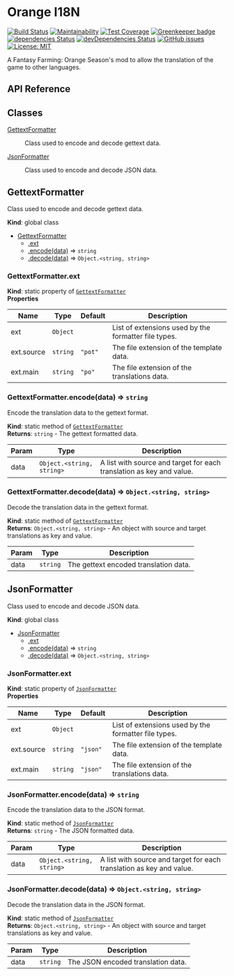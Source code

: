 # Orange I18N
[![Build Status](https://travis-ci.org/KyoPanda/orange-i18n.svg?branch=master)](https://travis-ci.org/KyoPanda/orange-i18n)
[![Maintainability](https://api.codeclimate.com/v1/badges/3fdb98b128b2c457cb94/maintainability)](https://codeclimate.com/github/KyoPanda/orange-i18n/maintainability)
[![Test Coverage](https://api.codeclimate.com/v1/badges/3fdb98b128b2c457cb94/test_coverage)](https://codeclimate.com/github/KyoPanda/orange-i18n/test_coverage)
[![Greenkeeper badge](https://badges.greenkeeper.io/KyoPanda/orange-i18n.svg)](https://greenkeeper.io/)
[![dependencies Status](https://img.shields.io/david/KyoPanda/orange-i18n)](https://david-dm.org/KyoPanda/orange-i18n/master)
[![devDependencies Status](https://img.shields.io/david/dev/KyoPanda/orange-i18n)](https://david-dm.org/KyoPanda/orange-i18n/master?type=dev)
[![GitHub issues](https://img.shields.io/github/issues/KyoPanda/orange-i18n)](https://github.com/KyoPanda/orange-i18n/issues)
[![License: MIT](https://img.shields.io/github/license/KyoPanda/orange-i18n)](https://opensource.org/licenses/MIT)

A Fantasy Farming: Orange Season's mod to allow the translation of the game to other languages.

## API Reference

## Classes

<dl>
<dt><a href="#GettextFormatter">GettextFormatter</a></dt>
<dd><p>Class used to encode and decode gettext data.</p>
</dd>
<dt><a href="#JsonFormatter">JsonFormatter</a></dt>
<dd><p>Class used to encode and decode JSON data.</p>
</dd>
</dl>

<a name="GettextFormatter"></a>

## GettextFormatter
Class used to encode and decode gettext data.

**Kind**: global class  

* [GettextFormatter](#GettextFormatter)
    * [.ext](#GettextFormatter.ext)
    * [.encode(data)](#GettextFormatter.encode) ⇒ <code>string</code>
    * [.decode(data)](#GettextFormatter.decode) ⇒ <code>Object.&lt;string, string&gt;</code>

<a name="GettextFormatter.ext"></a>

### GettextFormatter.ext
**Kind**: static property of [<code>GettextFormatter</code>](#GettextFormatter)  
**Properties**

| Name | Type | Default | Description |
| --- | --- | --- | --- |
| ext | <code>Object</code> |  | List of extensions used by the formatter file types. |
| ext.source | <code>string</code> | <code>&quot;pot&quot;</code> | The file extension of the template data. |
| ext.main | <code>string</code> | <code>&quot;po&quot;</code> | The file extension of the translations data. |

<a name="GettextFormatter.encode"></a>

### GettextFormatter.encode(data) ⇒ <code>string</code>
Encode the translation data to the gettext format.

**Kind**: static method of [<code>GettextFormatter</code>](#GettextFormatter)  
**Returns**: <code>string</code> - The gettext formatted data.  

| Param | Type | Description |
| --- | --- | --- |
| data | <code>Object.&lt;string, string&gt;</code> | A list with source and target for each translation as     key and value. |

<a name="GettextFormatter.decode"></a>

### GettextFormatter.decode(data) ⇒ <code>Object.&lt;string, string&gt;</code>
Decode the translation data in the gettext format.

**Kind**: static method of [<code>GettextFormatter</code>](#GettextFormatter)  
**Returns**: <code>Object.&lt;string, string&gt;</code> - An object with source and target translations as key and
    value.  

| Param | Type | Description |
| --- | --- | --- |
| data | <code>string</code> | The gettext encoded translation data. |

<a name="JsonFormatter"></a>

## JsonFormatter
Class used to encode and decode JSON data.

**Kind**: global class  

* [JsonFormatter](#JsonFormatter)
    * [.ext](#JsonFormatter.ext)
    * [.encode(data)](#JsonFormatter.encode) ⇒ <code>string</code>
    * [.decode(data)](#JsonFormatter.decode) ⇒ <code>Object.&lt;string, string&gt;</code>

<a name="JsonFormatter.ext"></a>

### JsonFormatter.ext
**Kind**: static property of [<code>JsonFormatter</code>](#JsonFormatter)  
**Properties**

| Name | Type | Default | Description |
| --- | --- | --- | --- |
| ext | <code>Object</code> |  | List of extensions used by the formatter file types. |
| ext.source | <code>string</code> | <code>&quot;json&quot;</code> | The file extension of the template data. |
| ext.main | <code>string</code> | <code>&quot;json&quot;</code> | The file extension of the translations data. |

<a name="JsonFormatter.encode"></a>

### JsonFormatter.encode(data) ⇒ <code>string</code>
Encode the translation data to the JSON format.

**Kind**: static method of [<code>JsonFormatter</code>](#JsonFormatter)  
**Returns**: <code>string</code> - The JSON formatted data.  

| Param | Type | Description |
| --- | --- | --- |
| data | <code>Object.&lt;string, string&gt;</code> | A list with source and target for each translation as     key and value. |

<a name="JsonFormatter.decode"></a>

### JsonFormatter.decode(data) ⇒ <code>Object.&lt;string, string&gt;</code>
Decode the translation data in the JSON format.

**Kind**: static method of [<code>JsonFormatter</code>](#JsonFormatter)  
**Returns**: <code>Object.&lt;string, string&gt;</code> - An object with source and target translations as key and
    value.  

| Param | Type | Description |
| --- | --- | --- |
| data | <code>string</code> | The JSON encoded translation data. |

